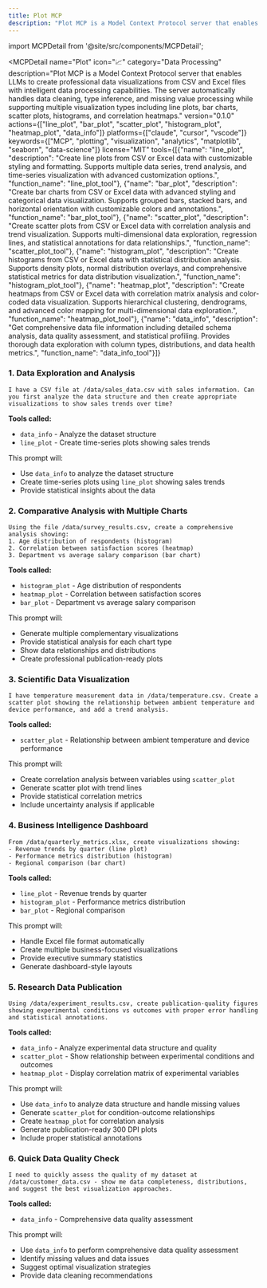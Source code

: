 ```yaml
---
title: Plot MCP
description: "Plot MCP is a Model Context Protocol server that enables LLMs to create professional data visualizations from CSV and Excel files with intelligent data processing capabilities. The server automatically handles data cleaning, type inference, and missing value processing while supporting multiple v..."
---
```


import MCPDetail from '@site/src/components/MCPDetail';

<MCPDetail 
  name="Plot"
  icon="📈"
  category="Data Processing"
  description="Plot MCP is a Model Context Protocol server that enables LLMs to create professional data visualizations from CSV and Excel files with intelligent data processing capabilities. The server automatically handles data cleaning, type inference, and missing value processing while supporting multiple visualization types including line plots, bar charts, scatter plots, histograms, and correlation heatmaps."
  version="0.1.0"
  actions={["line_plot", "bar_plot", "scatter_plot", "histogram_plot", "heatmap_plot", "data_info"]}
  platforms={["claude", "cursor", "vscode"]}
  keywords={["MCP", "plotting", "visualization", "analytics", "matplotlib", "seaborn", "data-science"]}
  license="MIT"
  tools={[{"name": "line_plot", "description": "Create line plots from CSV or Excel data with customizable styling and formatting. Supports multiple data series, trend analysis, and time-series visualization with advanced customization options.", "function_name": "line_plot_tool"}, {"name": "bar_plot", "description": "Create bar charts from CSV or Excel data with advanced styling and categorical data visualization. Supports grouped bars, stacked bars, and horizontal orientation with customizable colors and annotations.", "function_name": "bar_plot_tool"}, {"name": "scatter_plot", "description": "Create scatter plots from CSV or Excel data with correlation analysis and trend visualization. Supports multi-dimensional data exploration, regression lines, and statistical annotations for data relationships.", "function_name": "scatter_plot_tool"}, {"name": "histogram_plot", "description": "Create histograms from CSV or Excel data with statistical distribution analysis. Supports density plots, normal distribution overlays, and comprehensive statistical metrics for data distribution visualization.", "function_name": "histogram_plot_tool"}, {"name": "heatmap_plot", "description": "Create heatmaps from CSV or Excel data with correlation matrix analysis and color-coded data visualization. Supports hierarchical clustering, dendrograms, and advanced color mapping for multi-dimensional data exploration.", "function_name": "heatmap_plot_tool"}, {"name": "data_info", "description": "Get comprehensive data file information including detailed schema analysis, data quality assessment, and statistical profiling. Provides thorough data exploration with column types, distributions, and data health metrics.", "function_name": "data_info_tool"}]}
>

### 1. Data Exploration and Analysis
```
I have a CSV file at /data/sales_data.csv with sales information. Can you first analyze the data structure and then create appropriate visualizations to show sales trends over time?
```

**Tools called:**
- `data_info` - Analyze the dataset structure
- `line_plot` - Create time-series plots showing sales trends

This prompt will:
- Use `data_info` to analyze the dataset structure
- Create time-series plots using `line_plot` showing sales trends
- Provide statistical insights about the data

<!-- **Output:** -->
<!-- Add your output images here -->
<!-- ![Data Info Output](images/example1_data_info.png) -->
<!-- ![Sales Trends Line Plot](images/example1_sales_trends.png) -->

### 2. Comparative Analysis with Multiple Charts
```
Using the file /data/survey_results.csv, create a comprehensive analysis showing:
1. Age distribution of respondents (histogram)
2. Correlation between satisfaction scores (heatmap)  
3. Department vs average salary comparison (bar chart)
```

**Tools called:**
- `histogram_plot` - Age distribution of respondents
- `heatmap_plot` - Correlation between satisfaction scores
- `bar_plot` - Department vs average salary comparison

This prompt will:
- Generate multiple complementary visualizations
- Provide statistical analysis for each chart type
- Show data relationships and distributions
- Create professional publication-ready plots

<!-- **Output:** -->
<!-- Add your output images here -->
<!-- ![Age Distribution Histogram](images/example2_age_histogram.png) -->
<!-- ![Satisfaction Scores Heatmap](images/example2_satisfaction_heatmap.png) -->
<!-- ![Department Salary Comparison](images/example2_department_salary.png) -->

### 3. Scientific Data Visualization
```
I have temperature measurement data in /data/temperature.csv. Create a scatter plot showing the relationship between ambient temperature and device performance, and add a trend analysis.
```

**Tools called:**
- `scatter_plot` - Relationship between ambient temperature and device performance

This prompt will:
- Create correlation analysis between variables using `scatter_plot`
- Generate scatter plot with trend lines
- Provide statistical correlation metrics
- Include uncertainty analysis if applicable

<!-- **Output:** -->
<!-- Add your output images here -->
<!-- ![Temperature vs Performance Scatter Plot](images/example3_temperature_scatter.png) -->

### 4. Business Intelligence Dashboard
```
From /data/quarterly_metrics.xlsx, create visualizations showing:
- Revenue trends by quarter (line plot)
- Performance metrics distribution (histogram)
- Regional comparison (bar chart)
```

**Tools called:**
- `line_plot` - Revenue trends by quarter
- `histogram_plot` - Performance metrics distribution
- `bar_plot` - Regional comparison

This prompt will:
- Handle Excel file format automatically
- Create multiple business-focused visualizations
- Provide executive summary statistics
- Generate dashboard-style layouts

<!-- **Output:** -->
<!-- Add your output images here -->
<!-- ![Revenue Trends Line Plot](images/example4_revenue_trends.png) -->
<!-- ![Performance Metrics Histogram](images/example4_performance_histogram.png) -->
<!-- ![Regional Comparison Bar Chart](images/example4_regional_comparison.png) -->

### 5. Research Data Publication
```
Using /data/experiment_results.csv, create publication-quality figures showing experimental conditions vs outcomes with proper error handling and statistical annotations.
```

**Tools called:**
- `data_info` - Analyze experimental data structure and quality
- `scatter_plot` - Show relationship between experimental conditions and outcomes
- `heatmap_plot` - Display correlation matrix of experimental variables

This prompt will:
- Use `data_info` to analyze data structure and handle missing values
- Generate `scatter_plot` for condition-outcome relationships
- Create `heatmap_plot` for correlation analysis
- Generate publication-ready 300 DPI plots
- Include proper statistical annotations

<!-- **Output:** -->
<!-- Add your output images here -->
<!-- ![Data Quality Report](images/example5_data_quality.png) -->
<!-- ![Experimental Conditions vs Outcomes](images/example5_experiment_scatter.png) -->
<!-- ![Correlation Matrix Heatmap](images/example5_correlation_heatmap.png) -->

### 6. Quick Data Quality Check
```
I need to quickly assess the quality of my dataset at /data/customer_data.csv - show me data completeness, distributions, and suggest the best visualization approaches.
```

**Tools called:**
- `data_info` - Comprehensive data quality assessment

This prompt will:
- Use `data_info` to perform comprehensive data quality assessment
- Identify missing values and data issues
- Suggest optimal visualization strategies
- Provide data cleaning recommendations

<!-- **Output:** -->
<!-- Add your output images here -->
<!-- ![Data Quality Assessment](images/example6_data_quality.png) -->
<!-- ![Data Completeness Report](images/example6_completeness_report.png) -->

</MCPDetail>


